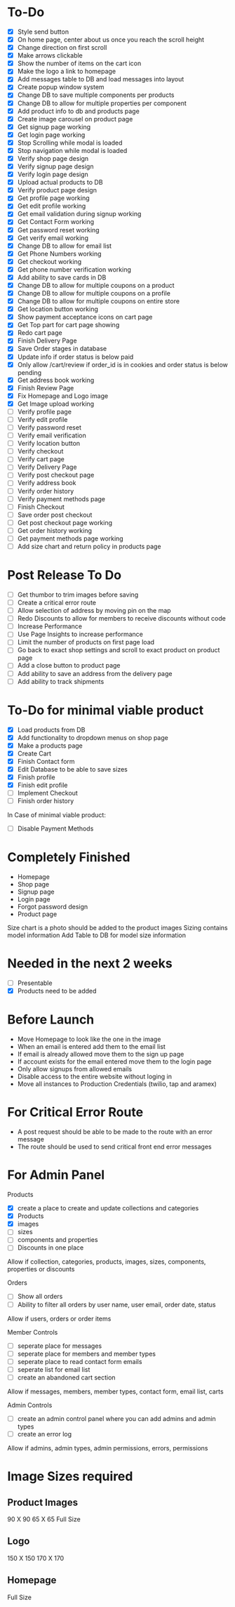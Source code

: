 # To-Do
- [x] Style send button
- [x] On home page, center about us once you reach the scroll height
- [x] Change direction on first scroll
- [x] Make arrows clickable
- [x] Show the number of items on the cart icon
- [x] Make the logo a link to homepage
- [x] Add messages table to DB and load messages into layout
- [x] Create popup window system
- [x] Change DB to save multiple components per products
- [x] Change DB to allow for multiple properties per component
- [x] Add product info to db and products page
- [x] Create image carousel on product page
- [x] Get signup page working
- [x] Get login page working
- [x] Stop Scrolling while modal is loaded
- [x] Stop navigation while modal is loaded
- [x] Verify shop page design
- [x] Verify signup page design
- [x] Verify login page design
- [x] Upload actual products to DB
- [x] Verify product page design
- [x] Get profile page working
- [x] Get edit profile working
- [x] Get email validation during signup working
- [x] Get Contact Form working
- [x] Get password reset working
- [x] Get verify email working
- [x] Change DB to allow for email list
- [x] Get Phone Numbers working
- [x] Get checkout working
- [x] Get phone number verification working
- [x] Add ability to save cards in DB
- [x] Change DB to allow for multiple coupons on a product
- [x] Change DB to allow for multiple coupons on a profile
- [x] Change DB to allow for multiple coupons on entire store
- [x] Get location button working
- [x] Show payment acceptance icons on cart page
- [x] Get Top part for cart page showing
- [x] Redo cart page
- [x] Finish Delivery Page
- [x] Save Order stages in database
- [x] Update info if order status is below paid
- [x] Only allow /cart/review if order_id is in cookies and order status is below pending
- [x] Get address book working
- [x] Finish Review Page
- [x] Fix Homepage and Logo image
- [x] Get Image upload working
- [ ] Verify profile page
- [ ] Verify edit profile
- [ ] Verify password reset
- [ ] Verify email verification
- [ ] Verify location button
- [ ] Verify checkout
- [ ] Verify cart page
- [ ] Verify Delivery Page
- [ ] Verify post checkout page
- [ ] Verify address book
- [ ] Verify order history
- [ ] Verify payment methods page
- [ ] Finish Checkout
- [ ] Save order post checkout
- [ ] Get post checkout page working
- [ ] Get order history working
- [ ] Get payment methods page working
- [ ] Add size chart and return policy in products page

# Post Release To Do
- [ ] Get thumbor to trim images before saving
- [ ] Create a critical error route
- [ ] Allow selection of address by moving pin on the map
- [ ] Redo Discounts to allow for members to receive discounts without code
- [ ] Increase Performance
- [ ] Use Page Insights to increase performance
- [ ] Limit the number of products on first page load
- [ ] Go back to exact shop settings and scroll to exact product on product page
- [ ] Add a close button to product page
- [ ] Add ability to save an address from the delivery page
- [ ] Add ability to track shipments

# To-Do for minimal viable product
- [x] Load products from DB
- [x] Add functionality to dropdown menus on shop page
- [x] Make a products page
- [x] Create Cart
- [x] Finish Contact form
- [x] Edit Database to be able to save sizes
- [x] Finish profile
- [x] Finish edit profile
- [ ] Implement Checkout
- [ ] Finish order history

In Case of minimal viable product:
- [ ] Disable Payment Methods

# Completely Finished
- Homepage
- Shop page
- Signup page
- Login page
- Forgot password design
- Product page

Size chart is a photo should be added to the product images
Sizing contains model information
Add Table to DB for model size information

# Needed in the next 2 weeks
- [ ] Presentable
- [x] Products need to be added

# Before Launch
- Move Homepage to look like the one in the image
- When an email is entered add them to the email list
- If email is already allowed move them to the sign up page
- If account exists for the email entered move them to the login page
- Only allow signups from allowed emails
- Disable access to the entire website without loging in
- Move all instances to Production Credentials (twilio, tap and aramex)

# For Critical Error Route
- A post request should be able to be made to the route with an error message
- The route should be used to send critical front end error messages

# For Admin Panel
Products
- [x] create a place to create and update collections and categories
- [x] Products
- [x] images
- [ ] sizes
- [ ] components and properties
- [ ] Discounts in one place

Allow if collection, categories, products, images, sizes, components, properties or discounts

Orders
- [ ] Show all orders
- [ ] Ability to filter all orders by user name, user email, order date, status

Allow if users, orders or order items

Member Controls
- [ ] seperate place for messages
- [ ] seperate place for members and member types
- [ ] seperate place to read contact form emails
- [ ] seperate list for email list
- [ ] create an abandoned cart section

Allow if messages, members, member types, contact form, email list, carts

Admin Controls
- [ ] create an admin control panel where you can add admins and admin types
- [ ] create an error log

Allow if admins, admin types, admin permissions, errors, permissions

# Image Sizes required
## Product Images
90 X 90
65 X 65
Full Size

## Logo
150 X 150
170 X 170

## Homepage
Full Size
